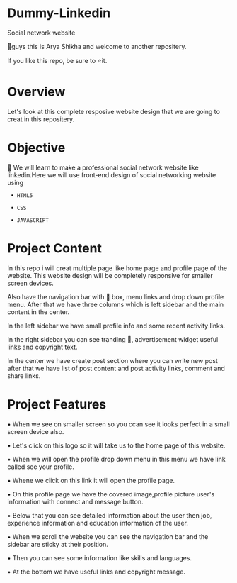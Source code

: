 # Dummy-Linkedin
Social network website

👋guys this is Arya Shikha and  welcome to another repositery.

 If you like this repo, be sure to ⭐it.

# Overview

  Let's look at this  complete  resposive website design that we are going to creat in this repositery. 

# Objective
 📌 We will learn to make a professional social network website like linkedin.Here we will use front-end design of social networking website using
         
     • HTML5
        
     • CSS

     • JAVASCRIPT 
     
 # Project Content

  In this repo i will creat multiple page like home page and profile page of the website. This website design will be completely responsive for smaller screen devices.

  Also have the navigation bar with 🍳 box, menu links and drop down profile menu. After that we have three columns which is left sidebar and the main content in the     center.

  In the left sidebar we have small profile info and some recent activity links.

  In the right sidebar you can see tranding 📰, advertisement widget useful links and copyright text.

  In the center we have create post section where you can write new post after that we have list of post content and post activity links, comment and share links.


# Project Features

 •  When we see on smaller screen so you ccan see it looks perfect in a small screen device also. 

 •  Let's click on this logo so it will take us to the home page of this website.
  
 • When we will open the profile drop down menu in this menu we have link called see your profile.

 • Whene we click on this link it will open the profile page.

 • On this profile page we have the covered image,profile picture user's information with connect and message button. 

 • Below that you can see detailed information about the user then job, experience information and education information of the user. 

 •  When we scroll the website you can see the navigation bar and the sidebar are sticky at their position.

 •  Then you can see some information like skills and languages. 

 •  At the bottom we have useful links and copyright message.

 
 
 
